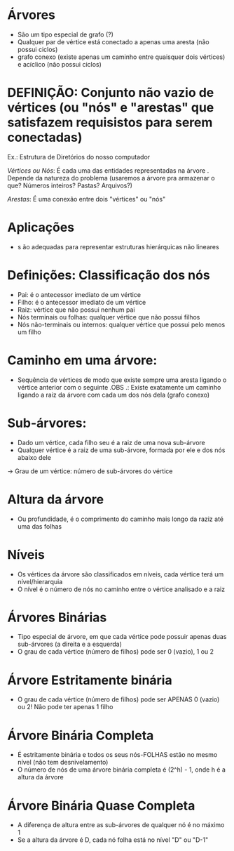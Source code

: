 # Árvores

- São um tipo especial de grafo (?)
- Qualquer par de vértice está conectado a apenas uma aresta (não possui ciclos)
- grafo conexo (existe apenas um caminho entre quaisquer dois vértices) e acíclico (não possui ciclos)

# DEFINIÇÃO: Conjunto não vazio de vértices (ou "nós" e "arestas" que satisfazem requisistos para serem conectadas)
Ex.: Estrutura de Diretórios do nosso computador

*Vértices ou Nós*: É cada uma das entidades representadas na árvore
. Depende da natureza do problema (usaremos a árvore pra armazenar o que? Números inteiros? Pastas? Arquivos?)

*Arestas*: É uma conexão entre dois "vértices" ou "nós"

# Aplicações
- s ão adequadas para representar estruturas hierárquicas não lineares

# Definições: Classificação dos nós

- Pai: é o antecessor imediato de um vértice
- Filho: é o antecessor imediato de um vértice
- Raiz: vértice que não possui nenhum pai
- Nós terminais ou folhas: qualquer vértice que não possui filhos
- Nós não-terminais ou internos: qualquer vértice que possui pelo menos um filho

# Caminho em uma árvore:
- Sequência de vértices de modo que existe sempre uma aresta ligando o vértice anterior com o seguinte
.OBS .: Existe exatamente um caminho ligando a raiz da árvore com cada um dos nós dela (grafo conexo)

# Sub-árvores:
- Dado um vértice, cada filho seu é a raiz de uma nova sub-árvore
- Qualquer vértice é a raiz de uma sub-árvore, formada por ele e dos nós abaixo dele

-> Grau de um vértice: número de sub-árvores do vértice

# Altura da árvore
- Ou profundidade, é o comprimento do caminho mais longo da raziz até uma das folhas

# Níveis
- Os vértices da árvore são classificados em níveis, cada vértice terá um nível/hierarquia
- O nível é o número de nós no caminho entre o vértice analisado e a raiz

# Árvores Binárias
- Tipo especial de árvore, em que cada vértice pode possuir apenas duas sub-árvores (a direita e a esquerda)
- O grau de cada vértice (número de filhos) pode ser 0 (vazio), 1 ou 2

# Árvore Estritamente binária
- O grau de cada vértice (número de filhos) pode ser APENAS 0 (vazio) ou 2! Não pode ter apenas 1 filho

# Árvore Binária Completa
- É estritamente binária e todos os seus nós-FOLHAS estão no mesmo nível (não tem desnivelamento)
- O número de nós de uma árvore binária completa é (2^h) - 1, onde h é a altura da árvore

# Árvore Binária Quase Completa
- A diferença de altura entre as sub-árvores de qualquer nó é no máximo 1
- Se a altura da árvore é D, cada nó folha está no nível "D" ou "D-1"

